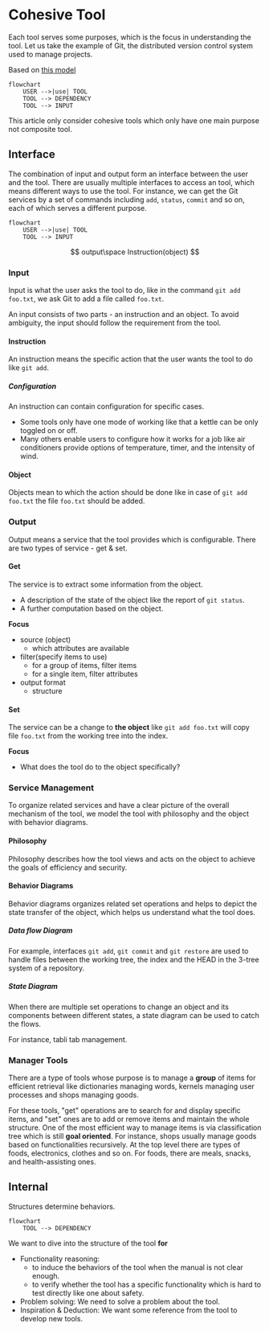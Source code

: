 # Cohesive Tool

Each tool serves some purposes, which is the focus in understanding the tool. Let us take the example of Git, the distributed version control system used to manage projects.

Based on [this model](./../problem_solving/root_cause_analysis_methodology.md#environment)

```mermaid
flowchart
    USER -->|use| TOOL
    TOOL --> DEPENDENCY
    TOOL --> INPUT 
```

This article only consider cohesive tools which only have one main purpose not composite tool.

## Interface

The combination of input and output form an interface between the user and the tool. There are usually multiple interfaces to access an tool, which means different ways to use the tool. For instance, we can get the Git services by a set of commands including `add`, `status`, `commit` and so on, each of which serves a different purpose.

```mermaid
flowchart
    USER -->|use| TOOL
    TOOL --> INPUT 
```

$$
output\space Instruction(object)
$$

### Input

Input is what the user asks the tool to do, like in the command `git add foo.txt`, we ask Git to add a file called `foo.txt`. 

An input consists of two parts - an instruction and an object. To avoid ambiguity, the input should follow the requirement from the tool.

#### Instruction

An instruction means the specific action that the user wants the tool to do like `git add`.

##### Configuration

An instruction can contain configuration for specific cases.  
- Some tools only have one mode of working like that a kettle can be only toggled on or off.
- Many others enable users to configure how it works for a job like air conditioners provide options of temperature, timer, and the intensity of wind. 

#### Object

Objects mean to which the action should be done like in case of `git add foo.txt` the file `foo.txt` should be added.

### Output

Output means a service that the tool provides which is configurable. There are two types of service - get & set.

#### Get

The service is to extract some information from the object.
- A description of the state of the object like the report of `git status`.
- A further computation based on the object.

**Focus** 
- source (object)
    - which attributes are available
- filter(specify items to use)
    - for a group of items, filter items
    - for a single item, filter attributes
- output format 
    - structure

#### Set

The service can be a change to **the object** like `git add foo.txt` will copy file `foo.txt` from the working tree into the index.

**Focus**
- What does the tool do to the object specifically?

### Service Management

To organize related services and have a clear picture of the overall mechanism of the tool, we model the tool with philosophy and the object with behavior diagrams.

#### Philosophy

Philosophy describes how the tool views and acts on the object to achieve the goals of efficiency and security.

#### Behavior Diagrams

Behavior diagrams organizes related set operations and helps to depict the state transfer of the object, which helps us understand what the tool does.

##### Data flow Diagram

For example, interfaces `git add`, `git commit` and `git restore` are used to handle files between the working tree, the index and the HEAD in the 3-tree system of a repository.

##### State Diagram

When there are multiple set operations to change an object and its components between different states, a state diagram can be used to catch the flows. 

For instance, tabli tab management.

### Manager Tools

There are a type of tools whose purpose is to manage a **group** of items for efficient retrieval like dictionaries managing words, kernels managing user processes and shops managing goods. 

For these tools, "get" operations are to search for and display specific items, and "set" ones are to add or remove items and maintain the whole structure. One of the most efficient way to manage items is via classification tree which is still **goal oriented**. For instance, shops usually manage goods based on functionalities recursively. At the top level there are types of foods, electronics, clothes and so on. For foods, there are meals, snacks, and health-assisting ones.

## Internal

Structures determine behaviors.

```mermaid
flowchart
    TOOL --> DEPENDENCY
```

We want to dive into the structure of the tool **for**
- Functionality reasoning: 
    - to induce the behaviors of the tool when the manual is not clear enough.
    - to verify whether the tool has a specific functionality which is hard to test directly like one about safety.
- Problem solving: We need to solve a problem about the tool.
- Inspiration & Deduction: We want some reference from the tool to develop new tools.

